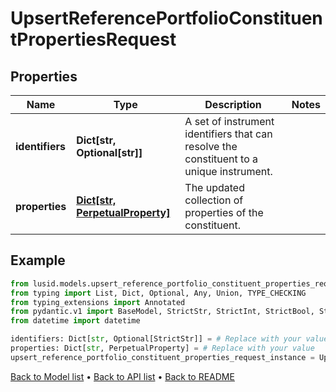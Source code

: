# UpsertReferencePortfolioConstituentPropertiesRequest

## Properties
Name | Type | Description | Notes
------------ | ------------- | ------------- | -------------
**identifiers** | **Dict[str, Optional[str]]** | A set of instrument identifiers that can resolve the constituent to a unique instrument. | 
**properties** | [**Dict[str, PerpetualProperty]**](PerpetualProperty.md) | The updated collection of properties of the constituent. | 
## Example

```python
from lusid.models.upsert_reference_portfolio_constituent_properties_request import UpsertReferencePortfolioConstituentPropertiesRequest
from typing import List, Dict, Optional, Any, Union, TYPE_CHECKING
from typing_extensions import Annotated
from pydantic.v1 import BaseModel, StrictStr, StrictInt, StrictBool, StrictFloat, StrictBytes, Field, validator, ValidationError, conlist, constr
from datetime import datetime

identifiers: Dict[str, Optional[StrictStr]] = # Replace with your value
properties: Dict[str, PerpetualProperty] = # Replace with your value
upsert_reference_portfolio_constituent_properties_request_instance = UpsertReferencePortfolioConstituentPropertiesRequest(identifiers=identifiers, properties=properties)

```

[Back to Model list](../README.md#documentation-for-models) &#8226; [Back to API list](../README.md#documentation-for-api-endpoints) &#8226; [Back to README](../README.md)

